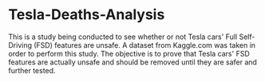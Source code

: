 # Tesla-Deaths-Analysis
This is a study being conducted to see whether or not Tesla cars' Full Self-Driving (FSD) features are unsafe.
A dataset from Kaggle.com was taken in order to perform this study.
The objective is to prove that Tesla cars' FSD features are actually unsafe and should be removed until they are safer and further tested.
